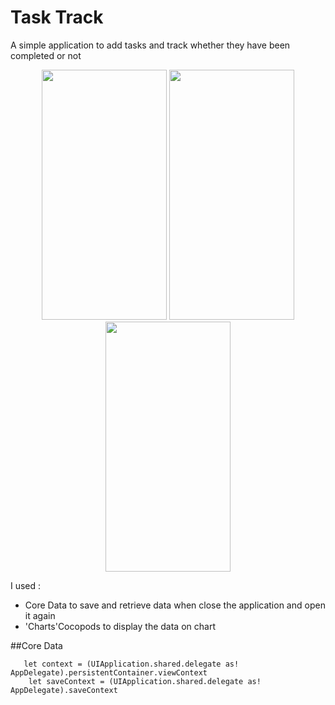 # Task Track


A simple application to add tasks and track whether they have been completed or not

<p align="center">
<img src="https://user-images.githubusercontent.com/66906961/150975956-8af3e9bf-8776-43ae-8715-dcbe437f48d7.png" width="200" height="400">
<img src="https://user-images.githubusercontent.com/66906961/150975978-cca18a81-0bff-43de-b8f5-eac96cfa6f94.png" width="200" height="400">
<img src="https://user-images.githubusercontent.com/66906961/150975990-ae71f8cf-246f-446c-9f2e-34d1327102c1.png" width="200" height="400">

</p>

I used :
- Core Data to save and retrieve data when close the application and open it again
- 'Charts'Cocopods to display the data on chart




##Core Data 

```
   let context = (UIApplication.shared.delegate as! AppDelegate).persistentContainer.viewContext
    let saveContext = (UIApplication.shared.delegate as! AppDelegate).saveContext
```
